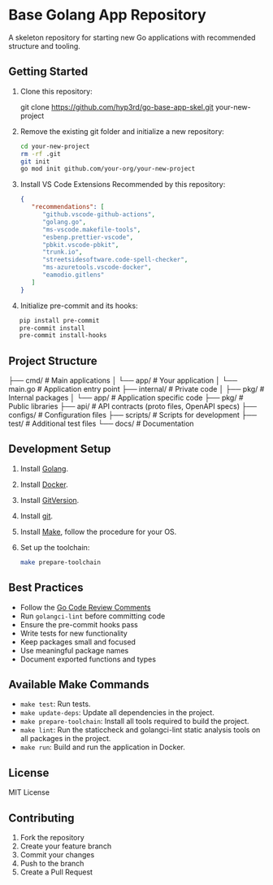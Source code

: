 # Base Golang App Repository

A skeleton repository for starting new Go applications with recommended structure and tooling.

## Getting Started

1. Clone this repository:

   git clone <https://github.com/hyp3rd/go-base-app-skel.git> your-new-project

2. Remove the existing git folder and initialize a new repository:

   ```bash
   cd your-new-project
   rm -rf .git
   git init
   go mod init github.com/your-org/your-new-project
   ```

3. Install VS Code Extensions Recommended by this repository:

   ```json
   {
      "recommendations": [
         "github.vscode-github-actions",
         "golang.go",
         "ms-vscode.makefile-tools",
         "esbenp.prettier-vscode",
         "pbkit.vscode-pbkit",
         "trunk.io",
         "streetsidesoftware.code-spell-checker",
         "ms-azuretools.vscode-docker",
         "eamodio.gitlens"
      ]
   }
   ```

4. Initialize pre-commit and its hooks:

```bash
   pip install pre-commit
   pre-commit install
   pre-commit install-hooks
```

## Project Structure

├── cmd/ # Main applications
│   └── app/ # Your application
│       └── main.go # Application entry point
├── internal/ # Private code
│   ├── pkg/ # Internal packages
│   └── app/ # Application specific code
├── pkg/ # Public libraries
├── api/ # API contracts (proto files, OpenAPI specs)
├── configs/ # Configuration files
├── scripts/ # Scripts for development
├── test/ # Additional test files
└── docs/ # Documentation

## Development Setup

1. Install [Golang](https://go.dev/dl).
2. Install [Docker](https://docs.docker.com/get-docker/).
3. Install [GitVersion](https://github.com/GitTools/GitVersion).
4. Install [git](https://git-scm.com/downloads).
5. Install [Make](https://www.gnu.org/software/make/), follow the procedure for your OS.
6. Set up the toolchain:

   ```bash
   make prepare-toolchain
   ```

## Best Practices

- Follow the [Go Code Review Comments](https://go.dev/wiki/CodeReviewComments)
- Run `golangci-lint` before committing code
- Ensure the pre-commit hooks pass
- Write tests for new functionality
- Keep packages small and focused
- Use meaningful package names
- Document exported functions and types

## Available Make Commands

- `make test`: Run tests.
- `make update-deps`: Update all dependencies in the project.
- `make prepare-toolchain`: Install all tools required to build the project.
- `make lint`: Run the staticcheck and golangci-lint static analysis tools on all packages in the project.
- `make run`: Build and run the application in Docker.

## License

MIT License

## Contributing

1. Fork the repository
2. Create your feature branch
3. Commit your changes
4. Push to the branch
5. Create a Pull Request
